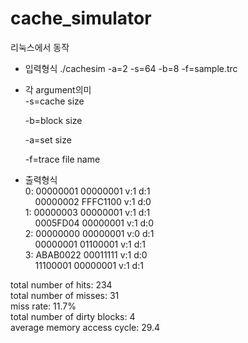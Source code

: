 # cache_simulator
리눅스에서 동작
- 입력형식
./cachesim -a=2 -s=64 -b=8 -f=sample.trc
- 각 argument의미  
  -s=cache size
  
  -b=block size
  
  -a=set size
  
  -f=trace file name

- 출력형식<br>
0: 00000001 00000001 v:1 d:1<br>
&nbsp;&nbsp;&nbsp;&nbsp;00000002 FFFC1100 v:1 d:0<br>
1: 00000003 00000001 v:1 d:1<br>
&nbsp;&nbsp;&nbsp;&nbsp;0005FD04 00000001 v:1 d:0<br>
2: 00000000 00000001 v:0 d:1<br>
&nbsp;&nbsp;&nbsp;&nbsp;00000001 01100001 v:1 d:1<br>
3: ABAB0022 00011111 v:1 d:0<br>
&nbsp;&nbsp;&nbsp;&nbsp;11100001 00000001 v:1 d:1<br>
 
total number of hits: 234<br>
total number of misses: 31<br>
miss rate: 11.7%<br>
total number of dirty blocks: 4<br>
average memory access cycle: 29.4<br>
